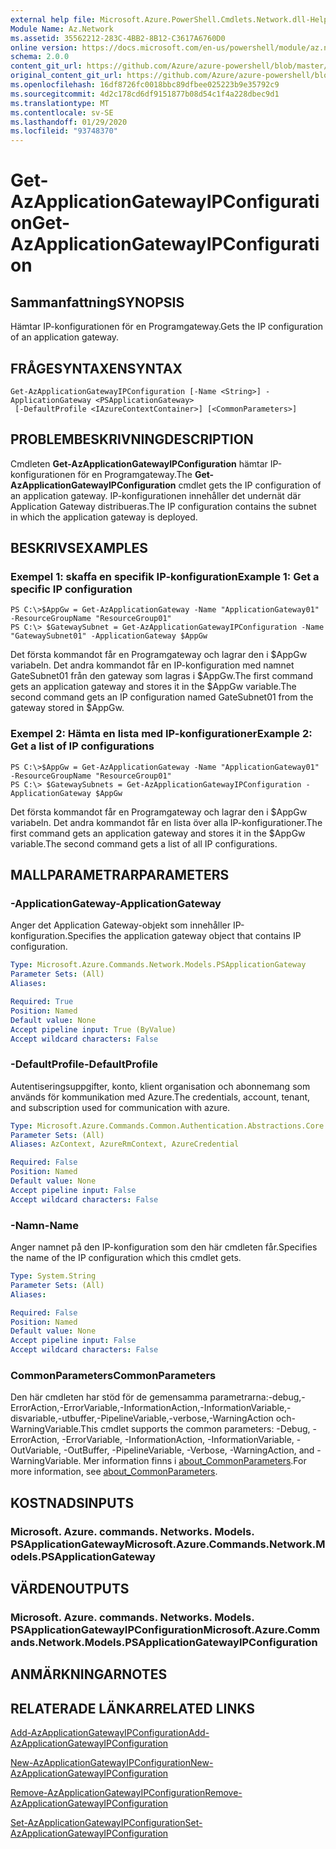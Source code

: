 ```yaml
---
external help file: Microsoft.Azure.PowerShell.Cmdlets.Network.dll-Help.xml
Module Name: Az.Network
ms.assetid: 35562212-283C-4BB2-8B12-C3617A6760D0
online version: https://docs.microsoft.com/en-us/powershell/module/az.network/get-azapplicationgatewayipconfiguration
schema: 2.0.0
content_git_url: https://github.com/Azure/azure-powershell/blob/master/src/Network/Network/help/Get-AzApplicationGatewayIPConfiguration.md
original_content_git_url: https://github.com/Azure/azure-powershell/blob/master/src/Network/Network/help/Get-AzApplicationGatewayIPConfiguration.md
ms.openlocfilehash: 16df8726fc0018bbc89dfbee025223b9e35792c9
ms.sourcegitcommit: 4d2c178cd6df9151877b08d54c1f4a228dbec9d1
ms.translationtype: MT
ms.contentlocale: sv-SE
ms.lasthandoff: 01/29/2020
ms.locfileid: "93748370"
---
```

# <span data-ttu-id="98450-101">Get-AzApplicationGatewayIPConfiguration</span><span class="sxs-lookup"><span data-stu-id="98450-101">Get-AzApplicationGatewayIPConfiguration</span></span>

## <span data-ttu-id="98450-102">Sammanfattning</span><span class="sxs-lookup"><span data-stu-id="98450-102">SYNOPSIS</span></span>
<span data-ttu-id="98450-103">Hämtar IP-konfigurationen för en Programgateway.</span><span class="sxs-lookup"><span data-stu-id="98450-103">Gets the IP configuration of an application gateway.</span></span>

## <span data-ttu-id="98450-104">FRÅGESYNTAXEN</span><span class="sxs-lookup"><span data-stu-id="98450-104">SYNTAX</span></span>

```
Get-AzApplicationGatewayIPConfiguration [-Name <String>] -ApplicationGateway <PSApplicationGateway>
 [-DefaultProfile <IAzureContextContainer>] [<CommonParameters>]
```

## <span data-ttu-id="98450-105">PROBLEMBESKRIVNING</span><span class="sxs-lookup"><span data-stu-id="98450-105">DESCRIPTION</span></span>
<span data-ttu-id="98450-106">Cmdleten **Get-AzApplicationGatewayIPConfiguration** hämtar IP-konfigurationen för en Programgateway.</span><span class="sxs-lookup"><span data-stu-id="98450-106">The **Get-AzApplicationGatewayIPConfiguration** cmdlet gets the IP configuration of an application gateway.</span></span>
<span data-ttu-id="98450-107">IP-konfigurationen innehåller det undernät där Application Gateway distribueras.</span><span class="sxs-lookup"><span data-stu-id="98450-107">The IP configuration contains the subnet in which the application gateway is deployed.</span></span>

## <span data-ttu-id="98450-108">BESKRIVS</span><span class="sxs-lookup"><span data-stu-id="98450-108">EXAMPLES</span></span>

### <span data-ttu-id="98450-109">Exempel 1: skaffa en specifik IP-konfiguration</span><span class="sxs-lookup"><span data-stu-id="98450-109">Example 1: Get a specific IP configuration</span></span>
```
PS C:\>$AppGw = Get-AzApplicationGateway -Name "ApplicationGateway01" -ResourceGroupName "ResourceGroup01"
PS C:\> $GatewaySubnet = Get-AzApplicationGatewayIPConfiguration -Name "GatewaySubnet01" -ApplicationGateway $AppGw
```

<span data-ttu-id="98450-110">Det första kommandot får en Programgateway och lagrar den i $AppGw variabeln. Det andra kommandot får en IP-konfiguration med namnet GateSubnet01 från den gateway som lagras i $AppGw.</span><span class="sxs-lookup"><span data-stu-id="98450-110">The first command gets an application gateway and stores it in the $AppGw variable.The second command gets an IP configuration named GateSubnet01 from the gateway stored in $AppGw.</span></span>

### <span data-ttu-id="98450-111">Exempel 2: Hämta en lista med IP-konfigurationer</span><span class="sxs-lookup"><span data-stu-id="98450-111">Example 2: Get a list of IP configurations</span></span>
```
PS C:\>$AppGw = Get-AzApplicationGateway -Name "ApplicationGateway01" -ResourceGroupName "ResourceGroup01"
PS C:\> $GatewaySubnets = Get-AzApplicationGatewayIPConfiguration -ApplicationGateway $AppGw
```

<span data-ttu-id="98450-112">Det första kommandot får en Programgateway och lagrar den i $AppGw variabeln. Det andra kommandot får en lista över alla IP-konfigurationer.</span><span class="sxs-lookup"><span data-stu-id="98450-112">The first command gets an application gateway and stores it in the $AppGw variable.The second command gets a list of all IP configurations.</span></span>

## <span data-ttu-id="98450-113">MALLPARAMETRAR</span><span class="sxs-lookup"><span data-stu-id="98450-113">PARAMETERS</span></span>

### <span data-ttu-id="98450-114">-ApplicationGateway</span><span class="sxs-lookup"><span data-stu-id="98450-114">-ApplicationGateway</span></span>
<span data-ttu-id="98450-115">Anger det Application Gateway-objekt som innehåller IP-konfiguration.</span><span class="sxs-lookup"><span data-stu-id="98450-115">Specifies the application gateway object that contains IP configuration.</span></span>

```yaml
Type: Microsoft.Azure.Commands.Network.Models.PSApplicationGateway
Parameter Sets: (All)
Aliases:

Required: True
Position: Named
Default value: None
Accept pipeline input: True (ByValue)
Accept wildcard characters: False
```

### <span data-ttu-id="98450-116">-DefaultProfile</span><span class="sxs-lookup"><span data-stu-id="98450-116">-DefaultProfile</span></span>
<span data-ttu-id="98450-117">Autentiseringsuppgifter, konto, klient organisation och abonnemang som används för kommunikation med Azure.</span><span class="sxs-lookup"><span data-stu-id="98450-117">The credentials, account, tenant, and subscription used for communication with azure.</span></span>

```yaml
Type: Microsoft.Azure.Commands.Common.Authentication.Abstractions.Core.IAzureContextContainer
Parameter Sets: (All)
Aliases: AzContext, AzureRmContext, AzureCredential

Required: False
Position: Named
Default value: None
Accept pipeline input: False
Accept wildcard characters: False
```

### <span data-ttu-id="98450-118">-Namn</span><span class="sxs-lookup"><span data-stu-id="98450-118">-Name</span></span>
<span data-ttu-id="98450-119">Anger namnet på den IP-konfiguration som den här cmdleten får.</span><span class="sxs-lookup"><span data-stu-id="98450-119">Specifies the name of the IP configuration which this cmdlet gets.</span></span>

```yaml
Type: System.String
Parameter Sets: (All)
Aliases:

Required: False
Position: Named
Default value: None
Accept pipeline input: False
Accept wildcard characters: False
```

### <span data-ttu-id="98450-120">CommonParameters</span><span class="sxs-lookup"><span data-stu-id="98450-120">CommonParameters</span></span>
<span data-ttu-id="98450-121">Den här cmdleten har stöd för de gemensamma parametrarna:-debug,-ErrorAction,-ErrorVariable,-InformationAction,-InformationVariable,-disvariable,-utbuffer,-PipelineVariable,-verbose,-WarningAction och-WarningVariable.</span><span class="sxs-lookup"><span data-stu-id="98450-121">This cmdlet supports the common parameters: -Debug, -ErrorAction, -ErrorVariable, -InformationAction, -InformationVariable, -OutVariable, -OutBuffer, -PipelineVariable, -Verbose, -WarningAction, and -WarningVariable.</span></span> <span data-ttu-id="98450-122">Mer information finns i [about_CommonParameters](https://go.microsoft.com/fwlink/?LinkID=113216).</span><span class="sxs-lookup"><span data-stu-id="98450-122">For more information, see [about_CommonParameters](https://go.microsoft.com/fwlink/?LinkID=113216).</span></span>

## <span data-ttu-id="98450-123">KOSTNADS</span><span class="sxs-lookup"><span data-stu-id="98450-123">INPUTS</span></span>

### <span data-ttu-id="98450-124">Microsoft. Azure. commands. Networks. Models. PSApplicationGateway</span><span class="sxs-lookup"><span data-stu-id="98450-124">Microsoft.Azure.Commands.Network.Models.PSApplicationGateway</span></span>

## <span data-ttu-id="98450-125">VÄRDEN</span><span class="sxs-lookup"><span data-stu-id="98450-125">OUTPUTS</span></span>

### <span data-ttu-id="98450-126">Microsoft. Azure. commands. Networks. Models. PSApplicationGatewayIPConfiguration</span><span class="sxs-lookup"><span data-stu-id="98450-126">Microsoft.Azure.Commands.Network.Models.PSApplicationGatewayIPConfiguration</span></span>

## <span data-ttu-id="98450-127">ANMÄRKNINGAR</span><span class="sxs-lookup"><span data-stu-id="98450-127">NOTES</span></span>

## <span data-ttu-id="98450-128">RELATERADE LÄNKAR</span><span class="sxs-lookup"><span data-stu-id="98450-128">RELATED LINKS</span></span>

[<span data-ttu-id="98450-129">Add-AzApplicationGatewayIPConfiguration</span><span class="sxs-lookup"><span data-stu-id="98450-129">Add-AzApplicationGatewayIPConfiguration</span></span>](./Add-AzApplicationGatewayIPConfiguration.md)

[<span data-ttu-id="98450-130">New-AzApplicationGatewayIPConfiguration</span><span class="sxs-lookup"><span data-stu-id="98450-130">New-AzApplicationGatewayIPConfiguration</span></span>](./New-AzApplicationGatewayIPConfiguration.md)

[<span data-ttu-id="98450-131">Remove-AzApplicationGatewayIPConfiguration</span><span class="sxs-lookup"><span data-stu-id="98450-131">Remove-AzApplicationGatewayIPConfiguration</span></span>](./Remove-AzApplicationGatewayIPConfiguration.md)

[<span data-ttu-id="98450-132">Set-AzApplicationGatewayIPConfiguration</span><span class="sxs-lookup"><span data-stu-id="98450-132">Set-AzApplicationGatewayIPConfiguration</span></span>](./Set-AzApplicationGatewayIPConfiguration.md)


